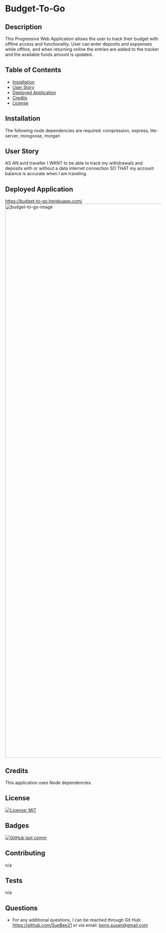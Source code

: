 # Budget-To-Go

## Description 
  
This Progressive Web Application allows the user to track their budget with offline access and functionality. User can enter deposits and expsenses while offline, and when returning online the entries are added to the tracker and the available funds amount is updated.
  
  ## Table of Contents
  
  * [Installation](#installation)
  * [User Story](#user-story)
  * [Deployed Application](#deployed-application)
  * [Credits](#credits)
  * [License](#license)
  
  
  ## Installation
The following node dependencies are required: 
    compression,
    express,
    lite-server,
    mongoose,
    morgan
 

  ## User Story 
AS AN avid traveller I WANT to be able to track my withdrawals and deposits with or without a data internet connection SO THAT my account balance is accurate when I am traveling.

## Deployed Application
https://budget-to-go.herokuapp.com/
<img width="1792" alt="budget-to-go-image" src="https://user-images.githubusercontent.com/68358265/102689580-32202280-41cd-11eb-858f-ac317b1948f8.png">

  
  ## Credits
This application uses Node dependencies.
  
  ## License
  
 [![License: MIT](https://img.shields.io/badge/License-MIT-yellow.svg)](https://opensource.org/licenses/MIT)

  
  ## Badges
  
  [![GitHub last comm](https://img.shields.io/github/last-commit/google/skia.svg?style=flat)]()
  
  ## Contributing
  n/a
  
  ## Tests
n/a
  
## Questions
* For any additional questions, I can be reached through Git Hub: 
https://github.com/SueBee21 
 or via email: 
beno.susan@gmail.com
